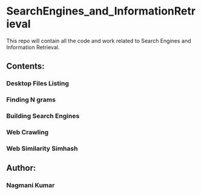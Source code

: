 # SearchEngines_and_InformationRetrieval
This repo will contain all the code and work related to Search Engines and Information Retrieval.


## Contents:

### Desktop Files Listing
### Finding N grams
### Building Search Engines
### Web Crawling
### Web Similarity Simhash



## Author:

### Nagmani Kumar